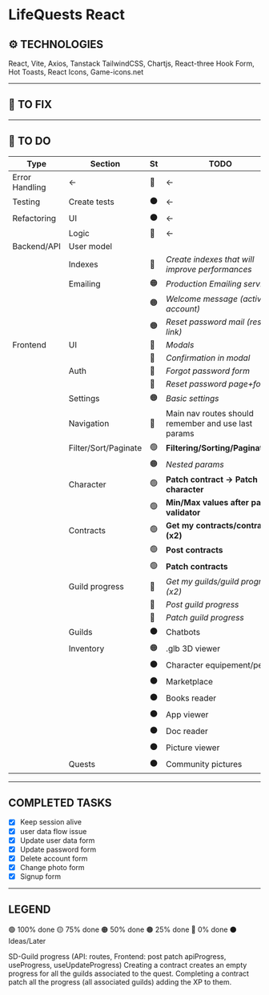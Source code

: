 # LifeQuests React

## ⚙️ TECHNOLOGIES
React, Vite, Axios, Tanstack
TailwindCSS, Chartjs, React-three
Hook Form, Hot Toasts, React Icons, Game-icons.net
___

## 🔧 TO FIX

___

## 🔳 TO DO
| Type           | Section              | St  | TODO                                                |
| -------------- | -------------------- | --- | --------------------------------------------------- |
| Error Handling | ←                    | 🔴  | ←                                                   |
| Testing        | Create tests         | ⚫   | ←                                                   |
| Refactoring    | UI                   | ⚫   | ←                                                   |
|                | Logic                | 🔴  | ←                                                   |
| Backend/API    | User model           |     |                                                     |
|                | Indexes              | 🔴  | *Create indexes that will improve performances*     |
|                | Emailing             | 🟠  | *Production Emailing service*                       |
|                |                      | 🟠  | *Welcome message (activate account)*                |
|                |                      | 🟠  | *Reset password mail (reset link)*                  |
| Frontend       | UI                   | 🔴  | *Modals*                                            |
|                |                      | 🔴  | *Confirmation in modal*                             |
|                | Auth                 | 🔴  | *Forgot password form*                              |
|                |                      | 🔴  | *Reset password page+form*                          |
|                | Settings             | 🟠  | *Basic settings*                                    |
|                | Navigation           | 🔴  | Main nav routes should remember and use last params |
|                | Filter/Sort/Paginate | 🟢  | **Filtering/Sorting/Paginating**                    |
|                |                      | 🟠  | *Nested params*                                     |
|                | Character            | 🟢  | **Patch contract → Patch character**                |
|                |                      | 🟢  | **Min/Max values after patch validator**            |
|                | Contracts            | 🟢  | **Get my contracts/contract (x2)**                  |
|                |                      | 🟢  | **Post contracts**                                  |
|                |                      | 🟢  | **Patch contracts**                                 |
|                | Guild progress       | 🔴  | *Get my guilds/guild progress (x2)*                 |
|                |                      | 🔴  | *Post guild progress*                               |
|                |                      | 🔴  | *Patch guild progress*                              |
|                | Guilds               | ⚫   | Chatbots                                            |
|                | Inventory            | 🟠  | .glb 3D viewer                                      |
|                |                      | ⚫   | Character equipement/perks                          |
|                |                      | ⚫   | Marketplace                                         |
|                |                      | ⚫   | Books reader                                        |
|                |                      | ⚫   | App viewer                                          |
|                |                      | ⚫   | Doc reader                                          |
|                |                      | ⚫   | Picture viewer                                      |
|                | Quests               | ⚫   | Community pictures                                  |

___

## COMPLETED TASKS
- [x] Keep session alive
- [x] user data flow issue
- [x] Update user data form
- [x] Update password form
- [x] Delete account form
- [x] Change photo form
- [x] Signup form

___

## LEGEND
🟢 100% done
🟡 75% done
🟠 50% done
🟤 25% done
🔴 0% done
⚫ Ideas/Later

SD-Guild progress (API: routes, Frontend: post patch apiProgress, useProgress, useUpdateProgress) Creating a contract creates an empty progress for all the guilds associated to the quest. Completing a contract patch all the progress (all associated guilds) adding the XP to them.